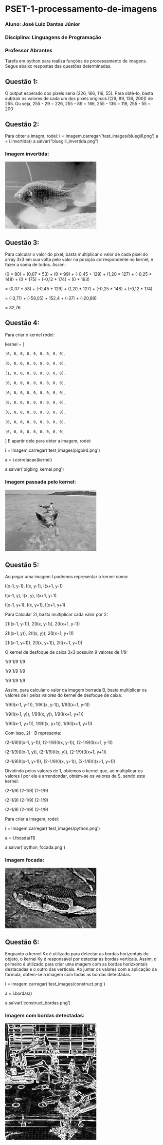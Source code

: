 # PSET-1-processamento-de-imagens
### Aluno: José Luiz Dantas Júnior
### Disciplina: Linguagens de Programação
### Professor Abrantes
Tarefa em python para realiza funções de processamento de imagens. Segue abaixo respostas das questões determinadas.
## Questão 1:
O output esperado dos pixels seria [226, 166, 119, 55]. Para obtê-lo, basta subtrair os valores de cada um dos pixels originais ([29, 89, 136, 200]) de 255. Ou seja, 255 - 29 = 226, 
255 - 89 = 166, 
255 - 136 = 119, 
255 - 55 = 200

## Questão 2:
Para obter a imagm, rodei:
i = Imagem.carregar('test_images/bluegill.png')
a = i.invertida()
a.salvar("bluegill_invertida.png")

### Imagem invertida:

![bluegill_invertida](https://github.com/Joseluizdantasjr/PSET-1-processamento-de-imagens/blob/main/imagens_questoes/bluegill_invertida.png)

## Questão 3:
Para calcular o valor do pixel, basta multiplicar o valor de cada pixel do array 3x3 em sua volta pelo valor na posição correspondente no kernel, e fazer a soma de todos.
Assim:

(0 * 80) + (0,07 * 53) + (0 * 99) + (-0,45 + 129) + (1,20 * 127) + (-0,25 * 148) + (0 * 175) + (-0,12 * 174) + (0 * 193)

= (0,07 * 53) + (-0,45 + 129) + (1,20 * 127) + (-0,25 * 148) + (-0,12 * 174)

= (-3,71) + (-58,05) + 152,4 + (-37) + (-20,88)

= 32,76

## Questão 4:
Para criar o kernel rodei:

kernel = [

    [0, 0, 0, 0, 0, 0, 0, 0, 0],
    
    [0, 0, 0, 0, 0, 0, 0, 0, 0],
    
    [1, 0, 0, 0, 0, 0, 0, 0, 0],
    
    [0, 0, 0, 0, 0, 0, 0, 0, 0],
    
    [0, 0, 0, 0, 0, 0, 0, 0, 0],
    
    [0, 0, 0, 0, 0, 0, 0, 0, 0],
    
    [0, 0, 0, 0, 0, 0, 0, 0, 0],
    
    [0, 0, 0, 0, 0, 0, 0, 0, 0],
    
    [0, 0, 0, 0, 0, 0, 0, 0, 0]
    
]
E apartir dele para obter a imagem, rodei:

i = Imagem.carregar('test_images/pigbird.png')

a = i.correlacao(kernel)

a.salvar('pigbirg_kernel.png')

### Imagem passada pelo kernel:

![pigbird_kernel.png](https://github.com/Joseluizdantasjr/PSET-1-processamento-de-imagens/blob/main/imagens_questoes/pigbirg_kernel.png)

## Questão 5:
Ao pegar uma imagem I podemos representar o kernel como:

I(x-1, y-1), I(x, y-1), I(x+1, y-1)

I(x-1, y),   I(x, y),   I(x+1, y+1)

I(x-1, y+1), I(x, y+1), I(x+1, y+1)

Para Calcular 2I, basta multiplicar cada valor por 2:

2(I(x-1, y-1)), 2(I(x, y-1)), 2(I(x+1, y-1))

2(I(x-1, y)),   2(I(x, y)),   2(I(x+1, y+1))

2(I(x-1, y+1)), 2(I(x, y+1)), 2(I(x+1, y+1))

O kernel de desfoque de caixa 3x3 possuim 9 valores de 1/9:

1/9 1/9 1/9

1/9 1/9 1/9

1/9 1/9 1/9

Assim, para calcular o valor da imagem borrada B, basta multiplicar os valores de I pelos valores do kernel de desfoque de caixa:

1/9(I(x-1, y-1)), 1/9(I(x, y-1)), 1/9(I(x+1, y-1))

1/9(I(x-1, y)),   1/9(I(x, y)),   1/9(I(x+1, y+1))

1/9(I(x-1, y+1)), 1/9(I(x, y+1)), 1/9(I(x+1, y+1))

Com isso, 2I - B representa:

(2-1/9)(I(x-1, y-1)), (2-1/9)(I(x, y-1)), (2-1/9)(I(x+1, y-1))

(2-1/9)(I(x-1, y)),   (2-1/9)(I(x, y)),   (2-1/9)(I(x+1, y+1))

(2-1/9)(I(x-1, y+1)), (2-1/9)(I(x, y+1)), (2-1/9)(I(x+1, y+1))


Dividindo pelos valores de 1, obtemos o kernel que, ao multiplicar os valores I por ele e arrendondar, obtém-se os valores de S, sendo este kernel:

(2-1/9) (2-1/9) (2-1/9)

(2-1/9) (2-1/9) (2-1/9)

(2-1/9) (2-1/9) (2-1/9)

Para criar a imagem, rodei:

i = Imagem.carregar('test_images/python.png')

a = i.focada(11)
    
a.salvar('python_focada.png')

### Imagem focada:

![python_focada](https://github.com/Joseluizdantasjr/PSET-1-processamento-de-imagens/blob/main/imagens_questoes/python_focada.png)

## Questão 6:

Enquanto o kernel Kx é utilizado para detectar as bordas horizontais do objeto, o kernel Ky é responsável por detectar as bordas verticais.
Assim, o primeiro é utilizado para criar uma imagem com as bordas horizxontais destacadas e o outro das verticais. Ao juntar os valores com a aplicação da fórmula, obtem-se a imagem com todas as bordas detectadas. 

i = Imagem.carregar('test_images/construct.png')

a = i.bordas()
    
a.salvar('construct_bordas.png')

### Imagem com bordas detectadas:

![construct_bordas](https://github.com/Joseluizdantasjr/PSET-1-processamento-de-imagens/blob/main/imagens_questoes/construct_bordas.png)
